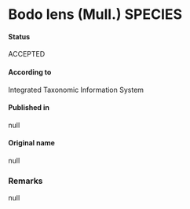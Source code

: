 Bodo lens (Mull.) SPECIES
=======

#### Status
ACCEPTED

#### According to
Integrated Taxonomic Information System

#### Published in
null

#### Original name
null

### Remarks
null